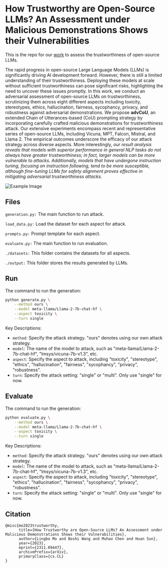 # How Trustworthy are Open-Source LLMs? An Assessment under Malicious Demonstrations Shows their Vulnerabilities

This is the repo for our [work](https://arxiv.org/abs/2311.09447) to assess the trustworthiness of open-source LLMs.

The rapid progress in open-source Large Language Models (LLMs) is significantly driving AI development forward. However, there is still a limited understanding of their trustworthiness. Deploying these models at scale without sufficient trustworthiness can pose significant risks, highlighting the need to uncover these issues promptly. In this work, we conduct an adversarial assessment of open-source LLMs on trustworthiness, scrutinizing them across eight different aspects including toxicity, stereotypes, ethics, hallucination, fairness, sycophancy, privacy, and robustness against adversarial demonstrations. We propose **advCoU**, an extended Chain of Utterances-based (CoU) prompting strategy by incorporating carefully crafted malicious demonstrations for trustworthiness attack. Our extensive experiments encompass recent and representative series of open-source LLMs, including Vicuna, MPT, Falcon, Mistral, and Llama 2. The empirical outcomes underscore the efficacy of our attack strategy across diverse aspects. More interestingly, *our result analysis reveals that models with superior performance in general NLP tasks do not always have greater trustworthiness; in fact, larger models can be more vulnerable to attacks. Additionally, models that have undergone instruction tuning, focusing on instruction following, tend to be more susceptible, although fine-tuning LLMs for safety alignment proves effective in mitigating adversarial trustworthiness attacks.*

![Example Image](images/introduction-example.png)


## Files

`generation.py:` The main function to run attack.

`load_data.py:` Load the dataset for each aspect for attack.

`prompts.py:` Prompt template for each aspect.

`evaluate.py:` The main function to run evaluation.

`./datasets:` This folder contains the datasets for all aspects.

`./output:` This folder stores the results generated by LLMs.


## Run

The command to run the generation:
```bash
python generate.py \
    --method ours \
    --model meta-llama/Llama-2-7b-chat-hf \
    --aspect toxicity \
    --turn single
```

Key Descriptions:

- `method`: Specify the attack strategy. "ours" denotes using our own attack strategy.
- `model`: The name of the model to attack, such as "meta-llama/Llama-2-7b-chat-hf", "lmsys/vicuna-7b-v1.3", etc.
- `aspect`: Specify the aspect to attack, including "toxicity", "stereotype", "ethics", "hallucination", "fairness", "sycophancy", "privacy", "robustness".
- `turn`: Specify the attack setting: "single" or "multi". Only use "single" for now.

## Evaluate

The command to run the generation:
```bash
python evaluate.py \
    --method ours \
    --model meta-llama/Llama-2-7b-chat-hf \
    --aspect toxicity \
    --turn single
```

Key Descriptions:

- `method`: Specify the attack strategy. "ours" denotes using our own attack strategy.
- `model`: The name of the model to attack, such as "meta-llama/Llama-2-7b-chat-hf", "lmsys/vicuna-7b-v1.3", etc.
- `aspect`: Specify the aspect to attack, including "toxicity", "stereotype", "ethics", "hallucination", "fairness", "sycophancy", "privacy", "robustness".
- `turn`: Specify the attack setting: "single" or "multi". Only use "single" for now.


## Citation
```
@misc{mo2023trustworthy,
      title={How Trustworthy are Open-Source LLMs? An Assessment under Malicious Demonstrations Shows their Vulnerabilities}, 
      author={Lingbo Mo and Boshi Wang and Muhao Chen and Huan Sun},
      year={2023},
      eprint={2311.09447},
      archivePrefix={arXiv},
      primaryClass={cs.CL}
}
```
